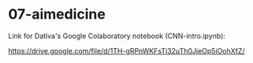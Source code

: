 # 07-aimedicine

Link for Dativa's Google Colaboratory notebook (CNN-intro.ipynb):

https://drive.google.com/file/d/1TH-gRPnWKFsTi32uTh0JjeOp5iOohXfZ/
